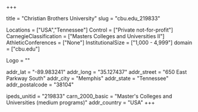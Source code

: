 
+++

title = "Christian Brothers University"
slug = "cbu.edu_219833"

Locations = ["USA","Tennessee"]
Control = ["Private not-for-profit"]
CarnegieClassification = ["Masters Colleges and Universities II"]
AthleticConferences = ["None"]
InstitutionalSize = ["1,000 - 4,999"]
domain = ["cbu.edu"]

Logo = ""

addr_lat = "-89.983241"
addr_long = "35.127437"
addr_street = "650 East Parkway South"
addr_city = "Memphis"
addr_state = "Tennessee"
addr_postalcode = "38104"

ipeds_unitid = "219833"
carn_2000_basic = "Master's Colleges and Universities (medium programs)"
addr_country = "USA"
+++
    
